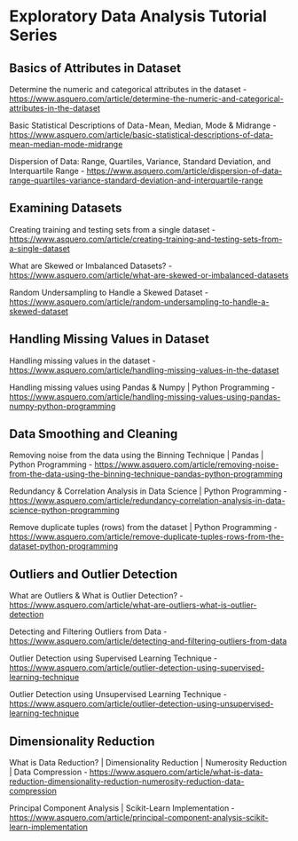 # Exploratory Data Analysis Tutorial Series

## Basics of Attributes in Dataset

Determine the numeric and categorical attributes in the dataset - https://www.asquero.com/article/determine-the-numeric-and-categorical-attributes-in-the-dataset

Basic Statistical Descriptions of Data - Mean, Median, Mode & Midrange - https://www.asquero.com/article/basic-statistical-descriptions-of-data-mean-median-mode-midrange

Dispersion of Data: Range, Quartiles, Variance, Standard Deviation, and Interquartile Range - https://www.asquero.com/article/dispersion-of-data-range-quartiles-variance-standard-deviation-and-interquartile-range

## Examining Datasets

Creating training and testing sets from a single dataset - https://www.asquero.com/article/creating-training-and-testing-sets-from-a-single-dataset

What are Skewed or Imbalanced Datasets? - https://www.asquero.com/article/what-are-skewed-or-imbalanced-datasets

Random Undersampling to Handle a Skewed Dataset - https://www.asquero.com/article/random-undersampling-to-handle-a-skewed-dataset

## Handling Missing Values in Dataset

Handling missing values in the dataset - https://www.asquero.com/article/handling-missing-values-in-the-dataset

Handling missing values using Pandas & Numpy | Python Programming - https://www.asquero.com/article/handling-missing-values-using-pandas-numpy-python-programming

## Data Smoothing and Cleaning

Removing noise from the data using the Binning Technique | Pandas | Python Programming - https://www.asquero.com/article/removing-noise-from-the-data-using-the-binning-technique-pandas-python-programming

Redundancy & Correlation Analysis in Data Science | Python Programming - https://www.asquero.com/article/redundancy-correlation-analysis-in-data-science-python-programming

Remove duplicate tuples (rows) from the dataset | Python Programming - https://www.asquero.com/article/remove-duplicate-tuples-rows-from-the-dataset-python-programming

## Outliers and Outlier Detection

What are Outliers & What is Outlier Detection? - https://www.asquero.com/article/what-are-outliers-what-is-outlier-detection

Detecting and Filtering Outliers from Data - https://www.asquero.com/article/detecting-and-filtering-outliers-from-data

Outlier Detection using Supervised Learning Technique - https://www.asquero.com/article/outlier-detection-using-supervised-learning-technique

Outlier Detection using Unsupervised Learning Technique - https://www.asquero.com/article/outlier-detection-using-unsupervised-learning-technique

## Dimensionality Reduction

What is Data Reduction? | Dimensionality Reduction | Numerosity Reduction | Data Compression - https://www.asquero.com/article/what-is-data-reduction-dimensionality-reduction-numerosity-reduction-data-compression

Principal Component Analysis | Scikit-Learn Implementation - https://www.asquero.com/article/principal-component-analysis-scikit-learn-implementation
